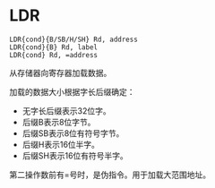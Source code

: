 # LDR	

```
LDR{cond}{B/SB/H/SH} Rd, address
LDR{cond}{B} Rd, label
LDR{cond} Rd, =address
```

从存储器向寄存器加载数据。

加载的数据大小根据字长后缀确定：
- 无字长后缀表示32位字。
- 后缀B表示8位字节。
- 后缀SB表示8位有符号字节。
- 后缀H表示16位半字。
- 后缀SH表示16位有符号半字。

第二操作数前有=号时，是伪指令。用于加载大范围地址。